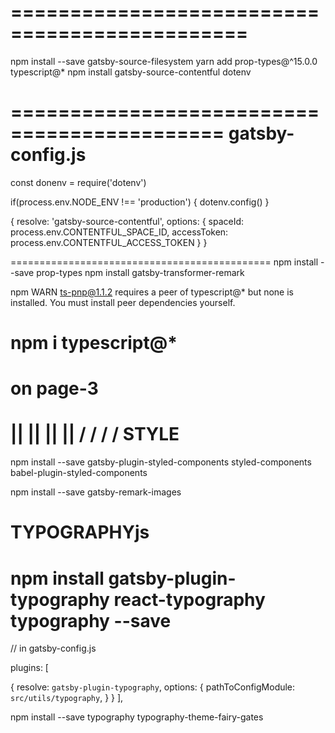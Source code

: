 # ==============================================

npm install --save gatsby-source-filesystem
yarn add prop-types@^15.0.0 typescript@\*
npm install gatsby-source-contentful dotenv

============================================
gatsby-config.js
=====
const donenv = require('dotenv')

if(process.env.NODE_ENV !== 'production') {
dotenv.config()
}

{
resolve: 'gatsby-source-contentful',
options: {
spaceId: process.env.CONTENTFUL_SPACE_ID,
accessToken: process.env.CONTENTFUL_ACCESS_TOKEN
}
}

=============================================
npm install --save prop-types
npm install gatsby-transformer-remark

npm WARN ts-pnp@1.1.2 requires a peer of typescript@\* but none is installed. You must install peer dependencies yourself.

# npm i typescript@\*

# on page-3

|| || || ||
\/ \/ \/ \/
STYLE
==============
npm install --save gatsby-plugin-styled-components styled-components babel-plugin-styled-components

npm install --save gatsby-remark-images

# TYPOGRAPHYjs

# npm install gatsby-plugin-typography react-typography typography --save

// in gatsby-config.js

plugins: [

{
resolve: `gatsby-plugin-typography`,
options: {
pathToConfigModule: `src/utils/typography`,
}
}
],

npm install --save typography typography-theme-fairy-gates
